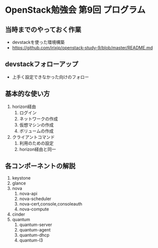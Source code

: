 # OpenStack勉強会 第9回 プログラム

## 当時までのやっておく作業
* devstackを使った環境構築
* https://github.com/irixjp/openstack-study-9/blob/master/README.md


## devstackフォローアップ
* 上手く設定できなかった向けのフォロー


## 基本的な使い方
1. horizon経由
    1. ログイン
    2. ネットワークの作成
    3. 仮想マシンの作成
    4. ボリュームの作成
2. クライアントコマンド
    1. 利用のための設定
    2. horizon経由と同一


## 各コンポーネントの解説
1. keystone
2. glance
3. nova
    1. nova-api
    2. nova-scheduler
    3. nova-cert,console,consoleauth
    4. nova-compute
4. cinder
5. quantum
    1. quantum-server
    2. quantum-agent
    3. quantum-dhcp
    4. quantum-l3
